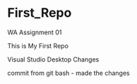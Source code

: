 # First_Repo
WA Assignment 01

This is My First Repo

Visual Studio Desktop Changes

commit from git bash - made the changes 
